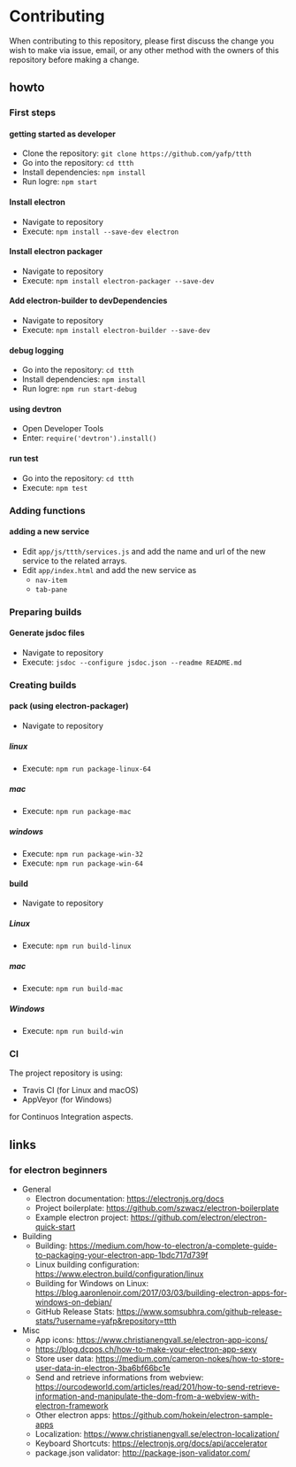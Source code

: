 # Contributing

When contributing to this repository, please first discuss the change you wish to make via issue,
email, or any other method with the owners of this repository before making a change.



## howto

### First steps

#### getting started as developer
* Clone the repository: ```git clone https://github.com/yafp/ttth```
* Go into the repository: ```cd ttth```
* Install dependencies: ```npm install```
* Run logre: ```npm start```

#### Install electron
* Navigate to repository
* Execute: ```npm install --save-dev electron```

#### Install electron packager
* Navigate to repository
* Execute: ```npm install electron-packager --save-dev```

#### Add electron-builder to devDependencies
* Navigate to repository
* Execute: ```npm install electron-builder --save-dev```

#### debug logging
* Go into the repository: ```cd ttth```
* Install dependencies: ```npm install```
* Run logre: ```npm run start-debug```

#### using devtron
* Open Developer Tools
* Enter: ```require('devtron').install()```


#### run test
* Go into the repository: ```cd ttth```
* Execute: ```npm test```


### Adding functions

#### adding a new service
* Edit ```app/js/ttth/services.js``` and add the name and url of the new service to the related arrays.
* Edit ```app/index.html``` and add the new service as
  * ```nav-item```
  * ```tab-pane```



### Preparing builds

#### Generate jsdoc files
* Navigate to repository
* Execute: ```jsdoc --configure jsdoc.json --readme README.md```



### Creating builds

#### pack (using electron-packager)
* Navigate to repository

##### linux
* Execute: ```npm run package-linux-64```

##### mac
* Execute: ```npm run package-mac```

##### windows
* Execute: ```npm run package-win-32```
* Execute: ```npm run package-win-64```


#### build
* Navigate to repository

##### Linux
* Execute: ```npm run build-linux```

##### mac
* Execute: ```npm run build-mac```

##### Windows
* Execute: ```npm run build-win```


### CI
The project repository is using:

* Travis CI (for Linux and macOS)
* AppVeyor (for Windows)

for Continuos Integration aspects.


## links
### for electron beginners
* General
  * Electron documentation: https://electronjs.org/docs
  * Project boilerplate: https://github.com/szwacz/electron-boilerplate
  * Example electron project: https://github.com/electron/electron-quick-start
* Building
  * Building: https://medium.com/how-to-electron/a-complete-guide-to-packaging-your-electron-app-1bdc717d739f
  * Linux building configuration: https://www.electron.build/configuration/linux
  * Building for Windows on Linux: https://blog.aaronlenoir.com/2017/03/03/building-electron-apps-for-windows-on-debian/
  * GitHub Release Stats: https://www.somsubhra.com/github-release-stats/?username=yafp&repository=ttth
* Misc
  * App icons: https://www.christianengvall.se/electron-app-icons/
  * https://blog.dcpos.ch/how-to-make-your-electron-app-sexy
  * Store user data: https://medium.com/cameron-nokes/how-to-store-user-data-in-electron-3ba6bf66bc1e
  * Send and retrieve informations from webview: https://ourcodeworld.com/articles/read/201/how-to-send-retrieve-information-and-manipulate-the-dom-from-a-webview-with-electron-framework
  * Other electron apps: https://github.com/hokein/electron-sample-apps
  * Localization: https://www.christianengvall.se/electron-localization/
  * Keyboard Shortcuts: https://electronjs.org/docs/api/accelerator
  * package.json validator: http://package-json-validator.com/
